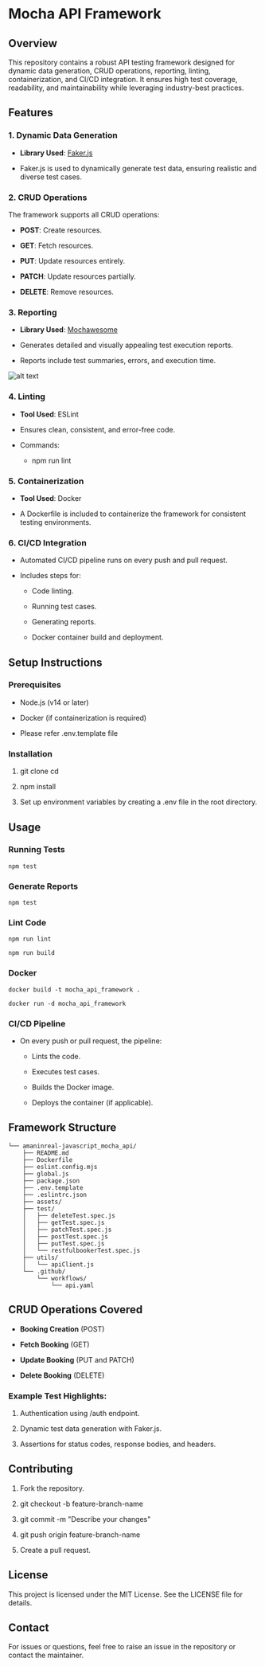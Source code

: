 Mocha API Framework
==========================================

Overview
--------

This repository contains a robust API testing framework designed for dynamic data generation, CRUD operations, reporting, linting, containerization, and CI/CD integration. It ensures high test coverage, readability, and maintainability while leveraging industry-best practices.

Features
--------

### 1\. **Dynamic Data Generation**

*   **Library Used**: [Faker.js](https://fakerjs.dev/)
    
*   Faker.js is used to dynamically generate test data, ensuring realistic and diverse test cases.
    

### 2\. **CRUD Operations**

The framework supports all CRUD operations:

*   **POST**: Create resources.
    
*   **GET**: Fetch resources.
    
*   **PUT**: Update resources entirely.
    
*   **PATCH**: Update resources partially.
    
*   **DELETE**: Remove resources.
    

### 3\. **Reporting**

*   **Library Used**: [Mochawesome](https://www.npmjs.com/package/mochawesome)
    
*   Generates detailed and visually appealing test execution reports.
    
*   Reports include test summaries, errors, and execution time.

![alt text](image.png)
    

### 4\. **Linting**

*   **Tool Used**: ESLint
    
*   Ensures clean, consistent, and error-free code.
    
*   Commands:
    
    *   npm run lint
        
        
### 5\. **Containerization**

*   **Tool Used**: Docker
    
*   A Dockerfile is included to containerize the framework for consistent testing environments.
    

### 6\. **CI/CD Integration**

*   Automated CI/CD pipeline runs on every push and pull request.
    
*   Includes steps for:
    
    *   Code linting.
        
    *   Running test cases.
        
    *   Generating reports.
        
    *   Docker container build and deployment.
        

Setup Instructions
------------------

### Prerequisites

*   Node.js (v14 or later)
    
*   Docker (if containerization is required)
    
*   Please refer .env.template file

### Installation

1.  git clone cd
    
2.  npm install
    
3.  Set up environment variables by creating a .env file in the root directory.
    

Usage
-----

### Running Tests

    npm test
    

### Generate Reports

    npm test
    

### Lint Code

    npm run lint
    
    npm run build
    

### Docker

    docker build -t mocha_api_framework .
    
    docker run -d mocha_api_framework
    

### CI/CD Pipeline

*   On every push or pull request, the pipeline:
    
    *   Lints the code.
        
    *   Executes test cases.
        
    *   Builds the Docker image.
        
    *   Deploys the container (if applicable).
        

Framework Structure
-------------------

    └── amaninreal-javascript_mocha_api/
        ├── README.md
        ├── Dockerfile
        ├── eslint.config.mjs
        ├── global.js
        ├── package.json
        ├── .env.template
        ├── .eslintrc.json
        ├── assets/
        ├── test/
        │   ├── deleteTest.spec.js
        │   ├── getTest.spec.js
        │   ├── patchTest.spec.js
        │   ├── postTest.spec.js
        │   ├── putTest.spec.js
        │   └── restfulbookerTest.spec.js
        ├── utils/
        │   └── apiClient.js
        └── .github/
            └── workflows/
                └── api.yaml

CRUD Operations Covered
-----------------------

*   **Booking Creation** (POST)
    
*   **Fetch Booking** (GET)
    
*   **Update Booking** (PUT and PATCH)
    
*   **Delete Booking** (DELETE)
    

### Example Test Highlights:

1.  Authentication using /auth endpoint.
    
2.  Dynamic test data generation with Faker.js.
    
3.  Assertions for status codes, response bodies, and headers.
    

Contributing
------------

1.  Fork the repository.
    
2.  git checkout -b feature-branch-name
    
3.  git commit -m "Describe your changes"
    
4.  git push origin feature-branch-name
    
5.  Create a pull request.
    

License
-------

This project is licensed under the MIT License. See the LICENSE file for details.

Contact
-------

For issues or questions, feel free to raise an issue in the repository or contact the maintainer.
